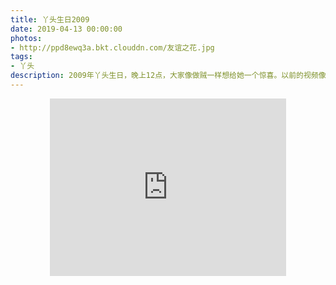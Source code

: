 ```yaml
---
title: 丫头生日2009
date: 2019-04-13 00:00:00
photos:
- http://ppd8ewq3a.bkt.clouddn.com/友谊之花.jpg
tags:
- 丫头
description: 2009年丫头生日，晚上12点，大家像做贼一样想给她一个惊喜。以前的视频像素有点渣，视频里的那些人看起来有点傻，傻的可爱，傻的让我们久久难以忘怀曾经那些傻逼时光。。。点击“阅读全文”观看视频。
---
```

  
<center><iframe width="378" height="283.5" src="https://v.qq.com/txp/iframe/player.html?vid=b0860ix54yz" frameborder="0" allowfullscreen></iframe></center>
